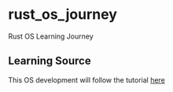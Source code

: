# rust_os_journey

Rust OS Learning Journey

## Learning Source

This OS development will follow the tutorial [here](https://os.phil-opp.com/)
